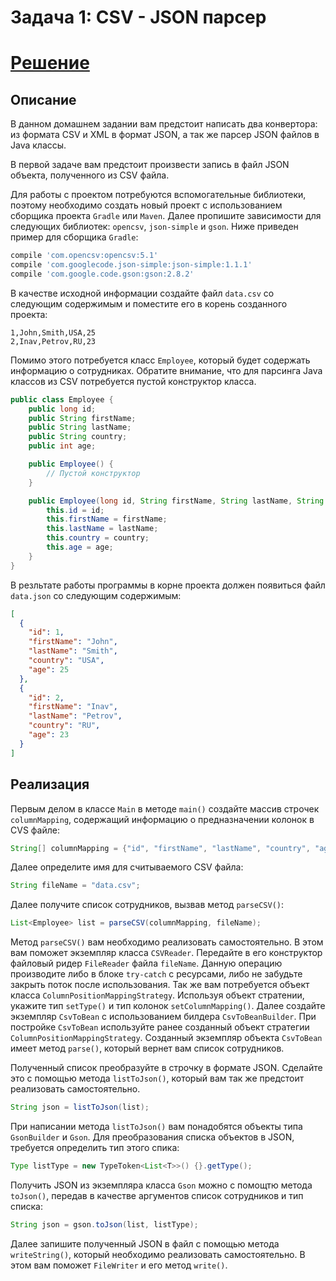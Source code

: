 # Задача 1: CSV - JSON парсер
# [Решение](https://github.com/MarselFazlyev/MarselFazlyev/tree/master/special_files_solution)
## Описание
В данном домашнем задании вам предстоит написать два конвертора: из формата CSV и XML в формат JSON, а так же парсер JSON файлов в Java классы.

В первой задаче вам предстоит произвести запись в файл JSON объекта, полученного из CSV файла.

Для работы с проектом потребуются вспомогательные библиотеки, поэтому необходимо создать новый проект с использованием сборщика проекта `Gradle` или `Maven`. Далее пропишите зависимости для следующих библиотек: `opencsv`, `json-simple` и `gson`. Ниже приведен пример для сборщика `Gradle`:
```gradle
compile 'com.opencsv:opencsv:5.1'
compile 'com.googlecode.json-simple:json-simple:1.1.1'
compile 'com.google.code.gson:gson:2.8.2'
```
В качестве исходной информации создайте файл `data.csv` со следующим содержимым и поместите его в корень созданного проекта:
```csv
1,John,Smith,USA,25
2,Inav,Petrov,RU,23
```
Помимо этого потребуется класс `Employee`, который будет содержать информацию о сотрудниках. Обратите внимание, что для парсинга Java классов из CSV потребуется пустой конструктор класса.
```java
public class Employee {
    public long id;
    public String firstName;
    public String lastName;
    public String country;
    public int age;

    public Employee() {
        // Пустой конструктор
    }

    public Employee(long id, String firstName, String lastName, String country, int age) {
        this.id = id;
        this.firstName = firstName;
        this.lastName = lastName;
        this.country = country;
        this.age = age;
    }   
}
``` 
В резльтате работы программы в корне проекта должен появиться файл `data.json` со следующим содержимым:
```json
[
  {
    "id": 1,
    "firstName": "John",
    "lastName": "Smith",
    "country": "USA",
    "age": 25
  },
  {
    "id": 2,
    "firstName": "Inav",
    "lastName": "Petrov",
    "country": "RU",
    "age": 23
  }
]
```

## Реализация
Первым делом в классе `Main` в методе `main()` создайте массив строчек `columnMapping`, содержащий информацию о предназначении колонок в CVS файле:
```java
String[] columnMapping = {"id", "firstName", "lastName", "country", "age"};
```
Далее определите имя для считываемого CSV файла:
```java
String fileName = "data.csv";
```
Далее получите список сотрудников, вызвав метод `parseCSV()`:
```java
List<Employee> list = parseCSV(columnMapping, fileName);
```
Метод `parseCSV()` вам необходимо реализовать самостоятельно. В этом вам поможет экземпляр класса `CSVReader`. Передайте в его конструктор файловый ридер `FileReader` файла `fileName`. Данную операцию производите либо в блоке `try-catch` с ресурсами, либо не забудьте закрыть поток после использования. Так же вам потребуется объект класса `ColumnPositionMappingStrategy`. Используя объект стратении, укажите тип `setType()` и тип колонок `setColumnMapping()`. Далее создайте экземпляр `CsvToBean` с использованием билдера `CsvToBeanBuilder`. При постройке `CsvToBean` используйте ранее созданный объект стратегии `ColumnPositionMappingStrategy`. Созданный экземпляр объекта `CsvToBean` имеет метод `parse()`, который вернет вам список сотрудников.

Полученный список преобразуйте в строчку в формате JSON. Сделайте это с помощью метода `listToJson()`, который вам так же предстоит реализовать самостоятельно.
```java
String json = listToJson(list);
```
При написании метода `listToJson()` вам понадобятся объекты типа `GsonBuilder` и `Gson`. Для преобразования списка объектов в JSON, требуется определить тип этого спика:
```java
Type listType = new TypeToken<List<T>>() {}.getType();
```
Получить JSON из экземпляра класса `Gson` можно с помощтю метода `toJson()`, передав в качестве аргументов список сотрудников и тип списка:
```java
String json = gson.toJson(list, listType);
```
Далее запишите полученный JSON в файл с помощью метода `writeString()`, который необходимо реализовать самостоятельно. В этом вам поможет `FileWriter` и его метод `write()`.
